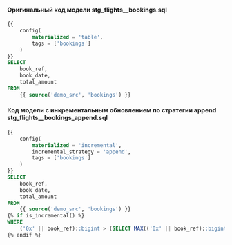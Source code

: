 #### Оригинальный код модели stg_flights__bookings.sql

```sql
{{
    config(
        materialized = 'table',
        tags = ['bookings']
    )
}}
SELECT
    book_ref,
    book_date,
    total_amount
FROM
    {{ source('demo_src', 'bookings') }}
```

#### Код модели с инкрементальным обновлением по стратегии append stg_flights__bookings_append.sql

```sql
{{
    config(
        materialized = 'incremental',
        incremental_strategy = 'append', 
        tags = ['bookings']
    )
}}
SELECT
    book_ref,
    book_date,
    total_amount
FROM
    {{ source('demo_src', 'bookings') }}
{% if is_incremental() %}
WHERE 
    ('0x' || book_ref)::bigint > (SELECT MAX(('0x' || book_ref)::bigint) FROM {{ this }})
{% endif %}
```
